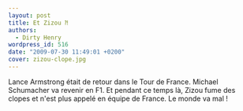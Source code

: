 ```yaml
---
layout: post
title: Et Zizou ⁈
authors:
  - Dirty Henry
wordpress_id: 516
date: "2009-07-30 11:49:01 +0200"
cover: zizou-clope.jpg
---
```


Lance Armstrong était de retour dans le Tour de France. Michael Schumacher va
revenir en F1. Et pendant ce temps là, Zizou fume des clopes et n'est plus
appelé en équipe de France. Le monde va mal !
